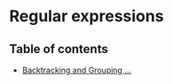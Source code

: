 # Regular expressions

## Table of contents

* [Backtracking and Grouping ...](./backtracking-and-grouping.md)

